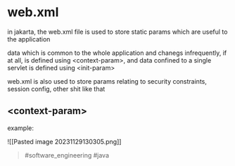 # web.xml

in jakarta, the web.xml file is used to store static params which are useful to the application

data which is common to the whole application and chanegs infrequently, if at all, is defined using \<context-param\>, and data confined to a single servlet is defined using \<init-param\>

web.xml is also used to store params relating to security constraints, session config, other shit like that

## \<context-param\>

example:

![[Pasted image 20231129130305.png]]

> #software_engineering #java
